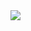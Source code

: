 <img src="https://capsule-render.vercel.app/api?type=waving&color=auto&height=300&section=header&text=SongBin's%20Place&fontSize=90" />

<!--
**fjdks/fjdks** is a ✨ _special_ ✨ repository because its `README.md` (this file) appears on your GitHub profile.

Here are some ideas to get you started:

- 🔭 I’m currently working on ...
- 🌱 I’m currently learning ...
- 👯 I’m looking to collaborate on ...
- 🤔 I’m looking for help with ...
- 💬 Ask me about ...
- 📫 How to reach me: ...
- 😄 Pronouns: ...
- ⚡ Fun fact: ...
-->
